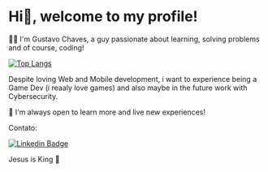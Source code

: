 # Hi👋, welcome to my profile!

🧑🏻 I'm Gustavo Chaves, a guy passionate about learning, solving problems and of course, coding!

[![Top Langs](https://github-readme-stats.vercel.app/api/top-langs/?username=gustavonikov&count_private=true&theme=radical&langs_count=10&layout=compact)](https://github.com/gustavonikov/githubreadme-stats)

Despite loving Web and Mobile development, i want to experience being a Game Dev (i reaaly love games) and also maybe in the future work with Cybersecurity.

📍 I'm always open to learn more and live new experiences!

Contato:

[![Linkedin Badge](https://img.shields.io/badge/-LinkedIn-blue?style=flat-square&logo=Linkedin&logoColor=white&link=https://www.linkedin.com/in/gustavonikov/)](https://www.linkedin.com/in/juliajpereira/) 

Jesus is King 👑
